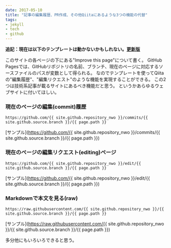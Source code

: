 ```yaml
---
date: 2017-05-10
title: "記事の編集履歴、PR作成、その他Qiitaにあるような3つの機能の代替"
tags:
- jekyll
- tech
- github
---
```


**追記：現在は以下のテンプレートは動かないかもしれない。[更新版](/2018/01/jekyll-templates-update)**

このサイトの各ページの下にある"Improve this page"について書く。
GitHub Pagesでは、GitHubリポジトリの名前、ブランチ、現在のページに対応するソースファイルのパスが変数として得られる。
なのでテンプレートを使ってQiitaの"編集履歴"、"編集リクエスト"のような機能を実現することができる。
この2つは技術系記事が載るサイトにあるべき機能だと思う。
というかあらゆるウェブサイトに付いてほしい。

### 現在のページの編集(commit)履歴

```
https://github.com/{{ site.github.repository_nwo }}/commits/{{ site.github.source.branch }}/{{ page.path }}
```

[サンプル](https://github.com/{{ site.github.repository_nwo }}/commits/{{ site.github.source.branch }}/{{ page.path }})

### 現在のページの編集リクエスト(editing)ページ

```
https://github.com/{{ site.github.repository_nwo }}/edit/{{ site.github.source.branch }}/{{ page.path }}
```

[サンプル](https://github.com/{{ site.github.repository_nwo }}/edit/{{ site.github.source.branch }}/{{ page.path }})

### Markdownで本文を見る(raw)

```
https://raw.githubusercontent.com/{{ site.github.repository_nwo }}/{{ site.github.source.branch }}/{{ page.path }}
```

[サンプル](https://raw.githubusercontent.com/{{ site.github.repository_nwo }}/{{ site.github.source.branch }}/{{ page.path }})

多分他にもいろいろできると思う。